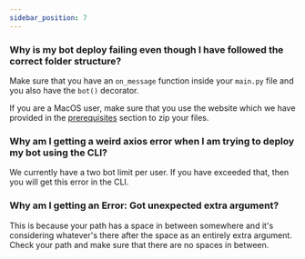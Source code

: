 ```yaml
---
sidebar_position: 7
---
```


### Why is my bot deploy failing even though I have followed the correct folder structure?
Make sure that you have an `on_message` function inside your `main.py` file and you also have the `bot()` decorator.

If you are a MacOS user, make sure that you use the website which we have provided in the [prerequisites](./deployment/prerequisites.md#important-note-for-macos-users) section to zip your files.

### Why am I getting a weird axios error when I am trying to deploy my bot using the CLI?
We currently have a two bot limit per user. If you have exceeded that, then you will get this error in the CLI.

### Why am I getting an Error: Got unexpected extra argument?
This is because your path has a space in between somewhere and it's considering whatever's there after the space as an entirely extra argument. Check your path and make sure that there are no spaces in between.